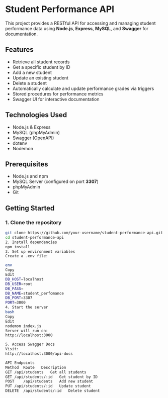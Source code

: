 # Student Performance API

This project provides a RESTful API for accessing and managing student performance data using **Node.js**, **Express**, **MySQL**, and **Swagger** for documentation.

## Features

- Retrieve all student records
- Get a specific student by ID
- Add a new student
- Update an existing student
- Delete a student
- Automatically calculate and update performance grades via triggers
- Stored procedures for performance metrics
- Swagger UI for interactive documentation

## Technologies Used

- Node.js & Express
- MySQL (phpMyAdmin)
- Swagger (OpenAPI)
- dotenv
- Nodemon

## Prerequisites

- Node.js and npm
- MySQL Server (configured on port **3307**)
- phpMyAdmin
- Git

## Getting Started

### 1. Clone the repository

```bash
git clone https://github.com/your-username/student-performance-api.git
cd student-performance-api
2. Install dependencies
npm install
3. Set up environment variables
Create a .env file:

env
Copy
Edit
DB_HOST=localhost
DB_USER=root
DB_PASS=
DB_NAME=student_perfomance
DB_PORT=3307
PORT=3000
4. Start the server
bash
Copy
Edit
nodemon index.js
Server will run on:
http://localhost:3000

5. Access Swagger Docs
Visit:
http://localhost:3000/api-docs

API Endpoints
Method	Route	Description
GET	/api/students	Get all students
GET	/api/students/:id	Get student by ID
POST	/api/students	Add new student
PUT	/api/students/:id	Update student
DELETE	/api/students/:id	Delete student






